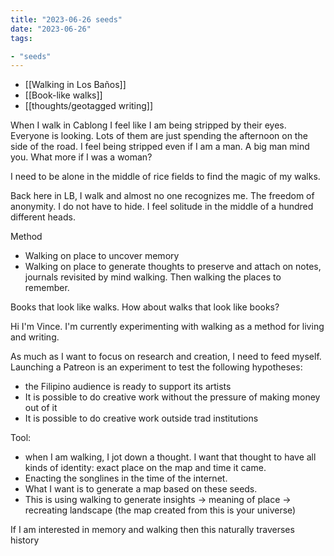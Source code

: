 ```yaml
---
title: "2023-06-26 seeds"
date: "2023-06-26"
tags:

- "seeds"
---
```


- [[Walking in Los Baños]]
- [[Book-like walks]]
- [[thoughts/geotagged writing]]

When I walk in Cablong I feel like I am being stripped by their eyes. Everyone is looking. Lots of them are just spending the afternoon on the side of the road. I feel being stripped even if I am a man. A big man mind you. What more if I was a woman?

I need to be alone in the middle of rice fields to find the magic of my walks.

Back here in LB, I walk and almost no one recognizes me. The freedom of anonymity. I do not have to hide. I feel solitude in the middle of a hundred different heads.

Method
- Walking on place to uncover memory
- Walking on place to generate thoughts to preserve and attach on notes, journals revisited by mind walking. Then walking the places to remember.

Books that look like walks.
How about walks that look like books?

Hi I'm Vince. I'm currently experimenting with walking as a method for living and writing.

As much as I want to focus on research and creation, I need to feed myself. Launching a Patreon is an experiment to test the following hypotheses:
- the Filipino audience is ready to support its artists
- It is possible to do creative work without the pressure of making money out of it
- It is possible to do creative work outside trad institutions

Tool:
- when I am walking, I jot down a thought. I want that thought to have all kinds of identity: exact place on the map and time it came.
- Enacting the songlines in the time of the internet.
- What I want is to generate a map based on these seeds.
- This is using walking to generate insights -> meaning of place -> recreating landscape (the map created from this is your universe)

If I am interested in memory and walking then this naturally traverses history